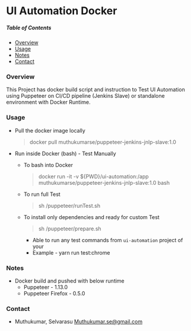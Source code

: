 # UI Automation Docker

##### Table of Contents

<!-- toc -->

- [Overview](#overview)
- [Usage](#usage)
- [Notes](#notes)
- [Contact](#contact)

<!-- tocstop -->

### Overview

This Project has docker build script and instruction to Test UI Automation using Puppeteer on CI/CD pipeline (Jenkins Slave) or standalone environment with Docker Runtime.

### Usage

- Pull the docker image locally

  > docker pull muthukumarse/puppeteer-jenkins-jnlp-slave:1.0

- Run inside Docker (bash) - Test Manually
  - To bash into Docker
    > docker run -it -v \${PWD}/ui-automation:/app muthukumarse/puppeteer-jenkins-jnlp-slave:1.0 bash
  - To run full Test
    > sh /puppeteer/runTest.sh
  - To install only dependencies and ready for custom Test
    > sh /puppeteer/prepare.sh
    - Able to run any test commands from `ui-automation` project of your
    - Example - yarn run test:chrome

### Notes

- Docker build and pushed with below runtime
  - Puppeteer - 1.13.0
  - Puppeteer Firefox - 0.5.0

### Contact

- Muthukumar, Selvarasu <Muthukumar.se@gmail.com>
